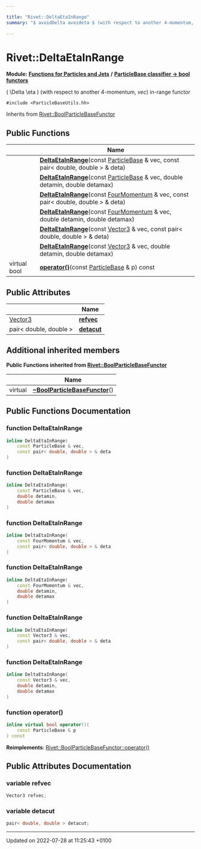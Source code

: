 ```yaml
---

title: "Rivet::DeltaEtaInRange"
summary: "$ avoidDelta avoideta $ (with respect to another 4-momentum, vec) in-range functor "

---
```


# Rivet::DeltaEtaInRange

**Module:** **[Functions for Particles and Jets](http://example.org/modules/group__particlebaseutils/)** **/** **[ParticleBase classifier -> bool functors](http://example.org/modules/group__particlebasetutils__pb2bool/)**



\( \Delta \eta \) (with respect to another 4-momentum, _vec_) in-range functor 


`#include <ParticleBaseUtils.hh>`

Inherits from [Rivet::BoolParticleBaseFunctor](http://example.org/classes/structrivet_1_1boolparticlebasefunctor/)

## Public Functions

|                | Name           |
| -------------- | -------------- |
| | **[DeltaEtaInRange](http://example.org/modules/group__particlebaseutils/#function-deltaetainrange)**(const <a href="http://example.org/classes/classrivet_1_1particlebase/">ParticleBase</a> & vec, const pair< double, double > & deta) |
| | **[DeltaEtaInRange](http://example.org/modules/group__particlebaseutils/#function-deltaetainrange)**(const <a href="http://example.org/classes/classrivet_1_1particlebase/">ParticleBase</a> & vec, double detamin, double detamax) |
| | **[DeltaEtaInRange](http://example.org/modules/group__particlebaseutils/#function-deltaetainrange)**(const <a href="http://example.org/classes/classrivet_1_1fourmomentum/">FourMomentum</a> & vec, const pair< double, double > & deta) |
| | **[DeltaEtaInRange](http://example.org/modules/group__particlebaseutils/#function-deltaetainrange)**(const <a href="http://example.org/classes/classrivet_1_1fourmomentum/">FourMomentum</a> & vec, double detamin, double detamax) |
| | **[DeltaEtaInRange](http://example.org/modules/group__particlebaseutils/#function-deltaetainrange)**(const <a href="http://example.org/classes/classrivet_1_1vector3/">Vector3</a> & vec, const pair< double, double > & deta) |
| | **[DeltaEtaInRange](http://example.org/modules/group__particlebaseutils/#function-deltaetainrange)**(const <a href="http://example.org/classes/classrivet_1_1vector3/">Vector3</a> & vec, double detamin, double detamax) |
| virtual bool | **[operator()](http://example.org/modules/group__particlebaseutils/#function-operator())**(const <a href="http://example.org/classes/classrivet_1_1particlebase/">ParticleBase</a> & p) const |

## Public Attributes

|                | Name           |
| -------------- | -------------- |
| <a href="http://example.org/classes/classrivet_1_1vector3/">Vector3</a> | **[refvec](http://example.org/modules/group__particlebaseutils/#variable-refvec)**  |
| pair< double, double > | **[detacut](http://example.org/modules/group__particlebaseutils/#variable-detacut)**  |

## Additional inherited members

**Public Functions inherited from [Rivet::BoolParticleBaseFunctor](http://example.org/classes/structrivet_1_1boolparticlebasefunctor/)**

|                | Name           |
| -------------- | -------------- |
| virtual | **[~BoolParticleBaseFunctor](http://example.org/modules/group__particlebaseutils/#function-~boolparticlebasefunctor)**() |


## Public Functions Documentation

### function DeltaEtaInRange

```cpp
inline DeltaEtaInRange(
    const ParticleBase & vec,
    const pair< double, double > & deta
)
```


### function DeltaEtaInRange

```cpp
inline DeltaEtaInRange(
    const ParticleBase & vec,
    double detamin,
    double detamax
)
```


### function DeltaEtaInRange

```cpp
inline DeltaEtaInRange(
    const FourMomentum & vec,
    const pair< double, double > & deta
)
```


### function DeltaEtaInRange

```cpp
inline DeltaEtaInRange(
    const FourMomentum & vec,
    double detamin,
    double detamax
)
```


### function DeltaEtaInRange

```cpp
inline DeltaEtaInRange(
    const Vector3 & vec,
    const pair< double, double > & deta
)
```


### function DeltaEtaInRange

```cpp
inline DeltaEtaInRange(
    const Vector3 & vec,
    double detamin,
    double detamax
)
```


### function operator()

```cpp
inline virtual bool operator()(
    const ParticleBase & p
) const
```


**Reimplements**: [Rivet::BoolParticleBaseFunctor::operator()](http://example.org/modules/group__particlebaseutils/#function-operator())


## Public Attributes Documentation

### variable refvec

```cpp
Vector3 refvec;
```


### variable detacut

```cpp
pair< double, double > detacut;
```


-------------------------------

Updated on 2022-07-28 at 11:25:43 +0100